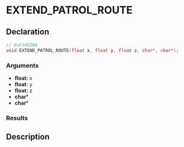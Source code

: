 # EXTEND_PATROL_ROUTE

## Declaration
```cpp
// 0xF3402B8
void EXTEND_PATROL_ROUTE(float x, float y, float z, char*, char*);
```

### Arguments
- **float:** x
- **float:** y
- **float:** z
- **char***
- **char***

### Results

## Description
